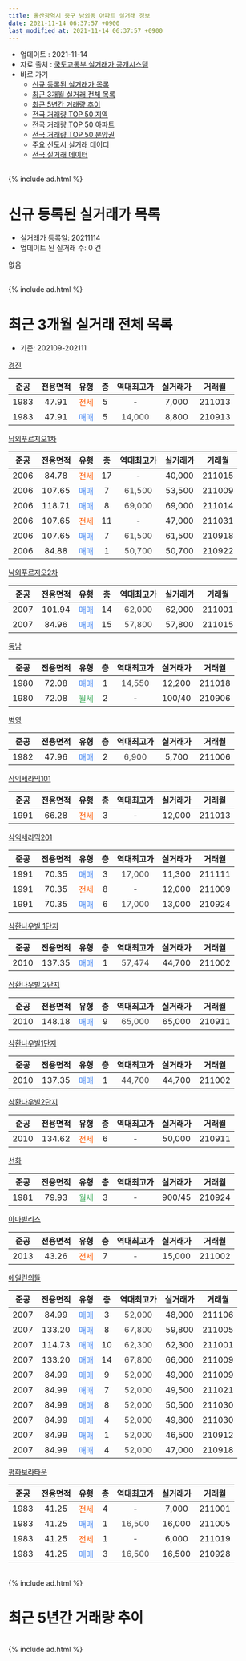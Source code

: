 ```yaml
---
title: 울산광역시 중구 남외동 아파트 실거래 정보
date: 2021-11-14 06:37:57 +0900
last_modified_at: 2021-11-14 06:37:57 +0900
---
```


* 업데이트 : 2021-11-14
* 자료 출처 : [국토교통부 실거래가 공개시스템](http://rt.molit.go.kr)
* 바로 가기
    * [신규 등록된 실거래가 목록](#신규-등록된-실거래가-목록)
    * [최근 3개월 실거래 전체 목록](#최근-3개월-실거래-전체-목록)
    * [최근 5년간 거래량 추이](#최근-5년간-거래량-추이)
    * [전국 거래량 TOP 50 지역](https://inasie.github.io/apt-trade-info/최근-3개월-전국에서-가장-거래가-많이-발생한-지역)
    * [전국 거래량 TOP 50 아파트](https://inasie.github.io/apt-trade-info/최근-3개월-전국에서-가장-거래가-많이-발생한-아파트)
    * [전국 거래량 TOP 50 분양권](https://inasie.github.io/apt-trade-info/최근-3개월-전국에서-가장-거래가-많이-발생한-분양권)
    * [주요 신도시 실거래 데이터](https://inasie.github.io/apt-trade-info/주요-신도시)
    * [전국 실거래 데이터](https://inasie.github.io/apt-trade-info/전국)
<br>
{% include ad.html %}
<br>

# 신규 등록된 실거래가 목록
* 실거래가 등록일: 20211114
* 업데이트 된 실거래 수: 0 건

없음

<br>
{% include ad.html %}
<br>

# 최근 3개월 실거래 전체 목록
* 기준: 202109-202111


[경진](https://search.naver.com/search.naver?query=%EC%9A%B8%EC%82%B0%EA%B4%91%EC%97%AD%EC%8B%9C+%EC%A4%91%EA%B5%AC+%EB%82%A8%EC%99%B8%EB%8F%99+%EA%B2%BD%EC%A7%84)

|준공|전용면적|유형|층|역대최고가|실거래가|거래월|
|:---:|:---:|:---:|:---:|:---:|:---:|:---:|
|1983|47.91|<span style="color:#ff5a00">전세</span>|5|<span style="color:#444444">-</span>|7,000|211013|
|1983|47.91|<span style="color:#4285f3">매매</span>|5|<span style="color:#444444">14,000</span>|8,800|210913|

[남외푸르지오1차](https://search.naver.com/search.naver?query=%EC%9A%B8%EC%82%B0%EA%B4%91%EC%97%AD%EC%8B%9C+%EC%A4%91%EA%B5%AC+%EB%82%A8%EC%99%B8%EB%8F%99+%EB%82%A8%EC%99%B8%ED%91%B8%EB%A5%B4%EC%A7%80%EC%98%A41%EC%B0%A8)

|준공|전용면적|유형|층|역대최고가|실거래가|거래월|
|:---:|:---:|:---:|:---:|:---:|:---:|:---:|
|2006|84.78|<span style="color:#ff5a00">전세</span>|17|<span style="color:#444444">-</span>|40,000|211015|
|2006|107.65|<span style="color:#4285f3">매매</span>|7|<span style="color:#444444">61,500</span>|53,500|211009|
|2006|118.71|<span style="color:#4285f3">매매</span>|8|<span style="color:#444444">69,000</span>|69,000|211014|
|2006|107.65|<span style="color:#ff5a00">전세</span>|11|<span style="color:#444444">-</span>|47,000|211031|
|2006|107.65|<span style="color:#4285f3">매매</span>|7|<span style="color:#444444">61,500</span>|61,500|210918|
|2006|84.88|<span style="color:#4285f3">매매</span>|1|<span style="color:#444444">50,700</span>|50,700|210922|

[남외푸르지오2차](https://search.naver.com/search.naver?query=%EC%9A%B8%EC%82%B0%EA%B4%91%EC%97%AD%EC%8B%9C+%EC%A4%91%EA%B5%AC+%EB%82%A8%EC%99%B8%EB%8F%99+%EB%82%A8%EC%99%B8%ED%91%B8%EB%A5%B4%EC%A7%80%EC%98%A42%EC%B0%A8)

|준공|전용면적|유형|층|역대최고가|실거래가|거래월|
|:---:|:---:|:---:|:---:|:---:|:---:|:---:|
|2007|101.94|<span style="color:#4285f3">매매</span>|14|<span style="color:#444444">62,000</span>|62,000|211001|
|2007|84.96|<span style="color:#4285f3">매매</span>|15|<span style="color:#444444">57,800</span>|57,800|211015|

[동남](https://search.naver.com/search.naver?query=%EC%9A%B8%EC%82%B0%EA%B4%91%EC%97%AD%EC%8B%9C+%EC%A4%91%EA%B5%AC+%EB%82%A8%EC%99%B8%EB%8F%99+%EB%8F%99%EB%82%A8)

|준공|전용면적|유형|층|역대최고가|실거래가|거래월|
|:---:|:---:|:---:|:---:|:---:|:---:|:---:|
|1980|72.08|<span style="color:#4285f3">매매</span>|1|<span style="color:#444444">14,550</span>|12,200|211018|
|1980|72.08|<span style="color:#34a853">월세</span>|2|<span style="color:#444444">-</span>|100/40|210906|

[병영](https://search.naver.com/search.naver?query=%EC%9A%B8%EC%82%B0%EA%B4%91%EC%97%AD%EC%8B%9C+%EC%A4%91%EA%B5%AC+%EB%82%A8%EC%99%B8%EB%8F%99+%EB%B3%91%EC%98%81)

|준공|전용면적|유형|층|역대최고가|실거래가|거래월|
|:---:|:---:|:---:|:---:|:---:|:---:|:---:|
|1982|47.96|<span style="color:#4285f3">매매</span>|2|<span style="color:#444444">6,900</span>|5,700|211006|

[삼익세라믹101](https://search.naver.com/search.naver?query=%EC%9A%B8%EC%82%B0%EA%B4%91%EC%97%AD%EC%8B%9C+%EC%A4%91%EA%B5%AC+%EB%82%A8%EC%99%B8%EB%8F%99+%EC%82%BC%EC%9D%B5%EC%84%B8%EB%9D%BC%EB%AF%B9101)

|준공|전용면적|유형|층|역대최고가|실거래가|거래월|
|:---:|:---:|:---:|:---:|:---:|:---:|:---:|
|1991|66.28|<span style="color:#ff5a00">전세</span>|3|<span style="color:#444444">-</span>|12,000|211013|

[삼익세라믹201](https://search.naver.com/search.naver?query=%EC%9A%B8%EC%82%B0%EA%B4%91%EC%97%AD%EC%8B%9C+%EC%A4%91%EA%B5%AC+%EB%82%A8%EC%99%B8%EB%8F%99+%EC%82%BC%EC%9D%B5%EC%84%B8%EB%9D%BC%EB%AF%B9201)

|준공|전용면적|유형|층|역대최고가|실거래가|거래월|
|:---:|:---:|:---:|:---:|:---:|:---:|:---:|
|1991|70.35|<span style="color:#4285f3">매매</span>|3|<span style="color:#444444">17,000</span>|11,300|211111|
|1991|70.35|<span style="color:#ff5a00">전세</span>|8|<span style="color:#444444">-</span>|12,000|211009|
|1991|70.35|<span style="color:#4285f3">매매</span>|6|<span style="color:#444444">17,000</span>|13,000|210924|

[삼환나우빌  1단지](https://search.naver.com/search.naver?query=%EC%9A%B8%EC%82%B0%EA%B4%91%EC%97%AD%EC%8B%9C+%EC%A4%91%EA%B5%AC+%EB%82%A8%EC%99%B8%EB%8F%99+%EC%82%BC%ED%99%98%EB%82%98%EC%9A%B0%EB%B9%8C++1%EB%8B%A8%EC%A7%80)

|준공|전용면적|유형|층|역대최고가|실거래가|거래월|
|:---:|:---:|:---:|:---:|:---:|:---:|:---:|
|2010|137.35|<span style="color:#4285f3">매매</span>|1|<span style="color:#444444">57,474</span>|44,700|211002|

[삼환나우빌 2단지](https://search.naver.com/search.naver?query=%EC%9A%B8%EC%82%B0%EA%B4%91%EC%97%AD%EC%8B%9C+%EC%A4%91%EA%B5%AC+%EB%82%A8%EC%99%B8%EB%8F%99+%EC%82%BC%ED%99%98%EB%82%98%EC%9A%B0%EB%B9%8C+2%EB%8B%A8%EC%A7%80)

|준공|전용면적|유형|층|역대최고가|실거래가|거래월|
|:---:|:---:|:---:|:---:|:---:|:---:|:---:|
|2010|148.18|<span style="color:#4285f3">매매</span>|9|<span style="color:#444444">65,000</span>|65,000|210911|

[삼환나우빌1단지](https://search.naver.com/search.naver?query=%EC%9A%B8%EC%82%B0%EA%B4%91%EC%97%AD%EC%8B%9C+%EC%A4%91%EA%B5%AC+%EB%82%A8%EC%99%B8%EB%8F%99+%EC%82%BC%ED%99%98%EB%82%98%EC%9A%B0%EB%B9%8C1%EB%8B%A8%EC%A7%80)

|준공|전용면적|유형|층|역대최고가|실거래가|거래월|
|:---:|:---:|:---:|:---:|:---:|:---:|:---:|
|2010|137.35|<span style="color:#4285f3">매매</span>|1|<span style="color:#444444">44,700</span>|44,700|211002|

[삼환나우빌2단지](https://search.naver.com/search.naver?query=%EC%9A%B8%EC%82%B0%EA%B4%91%EC%97%AD%EC%8B%9C+%EC%A4%91%EA%B5%AC+%EB%82%A8%EC%99%B8%EB%8F%99+%EC%82%BC%ED%99%98%EB%82%98%EC%9A%B0%EB%B9%8C2%EB%8B%A8%EC%A7%80)

|준공|전용면적|유형|층|역대최고가|실거래가|거래월|
|:---:|:---:|:---:|:---:|:---:|:---:|:---:|
|2010|134.62|<span style="color:#ff5a00">전세</span>|6|<span style="color:#444444">-</span>|50,000|210911|

[선화](https://search.naver.com/search.naver?query=%EC%9A%B8%EC%82%B0%EA%B4%91%EC%97%AD%EC%8B%9C+%EC%A4%91%EA%B5%AC+%EB%82%A8%EC%99%B8%EB%8F%99+%EC%84%A0%ED%99%94)

|준공|전용면적|유형|층|역대최고가|실거래가|거래월|
|:---:|:---:|:---:|:---:|:---:|:---:|:---:|
|1981|79.93|<span style="color:#34a853">월세</span>|3|<span style="color:#444444">-</span>|900/45|210924|

[아마빌리스](https://search.naver.com/search.naver?query=%EC%9A%B8%EC%82%B0%EA%B4%91%EC%97%AD%EC%8B%9C+%EC%A4%91%EA%B5%AC+%EB%82%A8%EC%99%B8%EB%8F%99+%EC%95%84%EB%A7%88%EB%B9%8C%EB%A6%AC%EC%8A%A4)

|준공|전용면적|유형|층|역대최고가|실거래가|거래월|
|:---:|:---:|:---:|:---:|:---:|:---:|:---:|
|2013|43.26|<span style="color:#ff5a00">전세</span>|7|<span style="color:#444444">-</span>|15,000|211002|

[에일린의뜰](https://search.naver.com/search.naver?query=%EC%9A%B8%EC%82%B0%EA%B4%91%EC%97%AD%EC%8B%9C+%EC%A4%91%EA%B5%AC+%EB%82%A8%EC%99%B8%EB%8F%99+%EC%97%90%EC%9D%BC%EB%A6%B0%EC%9D%98%EB%9C%B0)

|준공|전용면적|유형|층|역대최고가|실거래가|거래월|
|:---:|:---:|:---:|:---:|:---:|:---:|:---:|
|2007|84.99|<span style="color:#4285f3">매매</span>|3|<span style="color:#444444">52,000</span>|48,000|211106|
|2007|133.20|<span style="color:#4285f3">매매</span>|8|<span style="color:#444444">67,800</span>|59,800|211005|
|2007|114.73|<span style="color:#4285f3">매매</span>|10|<span style="color:#444444">62,300</span>|62,300|211001|
|2007|133.20|<span style="color:#4285f3">매매</span>|14|<span style="color:#444444">67,800</span>|66,000|211009|
|2007|84.99|<span style="color:#4285f3">매매</span>|9|<span style="color:#444444">52,000</span>|49,000|211009|
|2007|84.99|<span style="color:#4285f3">매매</span>|7|<span style="color:#444444">52,000</span>|49,500|211021|
|2007|84.99|<span style="color:#4285f3">매매</span>|8|<span style="color:#444444">52,000</span>|50,500|211030|
|2007|84.99|<span style="color:#4285f3">매매</span>|4|<span style="color:#444444">52,000</span>|49,800|211030|
|2007|84.99|<span style="color:#4285f3">매매</span>|1|<span style="color:#444444">52,000</span>|46,500|210912|
|2007|84.99|<span style="color:#4285f3">매매</span>|4|<span style="color:#444444">52,000</span>|47,000|210918|

[평화보라타운](https://search.naver.com/search.naver?query=%EC%9A%B8%EC%82%B0%EA%B4%91%EC%97%AD%EC%8B%9C+%EC%A4%91%EA%B5%AC+%EB%82%A8%EC%99%B8%EB%8F%99+%ED%8F%89%ED%99%94%EB%B3%B4%EB%9D%BC%ED%83%80%EC%9A%B4)

|준공|전용면적|유형|층|역대최고가|실거래가|거래월|
|:---:|:---:|:---:|:---:|:---:|:---:|:---:|
|1983|41.25|<span style="color:#ff5a00">전세</span>|4|<span style="color:#444444">-</span>|7,000|211001|
|1983|41.25|<span style="color:#4285f3">매매</span>|1|<span style="color:#444444">16,500</span>|16,000|211005|
|1983|41.25|<span style="color:#ff5a00">전세</span>|1|<span style="color:#444444">-</span>|6,000|211019|
|1983|41.25|<span style="color:#4285f3">매매</span>|3|<span style="color:#444444">16,500</span>|16,500|210928|


<br>
{% include ad.html %}
<br>

# 최근 5년간 거래량 추이


<div style="width:100%;">
    <canvas id="deal_progress" height="200"></canvas>
</div>

<script>
new Chart(document.getElementById("deal_progress"), {
    type: 'line',
    data: {
        labels: ['201611','201612','201701','201702','201703','201704','201705','201706','201707','201708','201709','201710','201711','201712','201801','201802','201803','201804','201805','201806','201807','201808','201809','201810','201811','201812','201901','201902','201903','201904','201905','201906','201907','201908','201909','201910','201911','201912','202001','202002','202003','202004','202005','202006','202007','202008','202009','202010','202011','202012','202101','202102','202103','202104','202105','202106','202107','202108','202109','202110','202111'],
        datasets: [{
            label: '매매',
            pointRadius: 1,
            data: [14, 11, 7, 7, 14, 7, 6, 17, 12, 10, 17, 7, 10, 15, 6, 8, 12, 7, 4, 3, 4, 5, 4, 10, 11, 12, 5, 3, 16, 15, 10, 15, 12, 18, 21, 31, 24, 15, 13, 23, 7, 13, 17, 42, 22, 12, 24, 36, 39, 20, 4, 6, 5, 19, 17, 12, 16, 10, 8, 16, 2],
            borderColor: "rgba(255, 201, 14, 1)",
            backgroundColor: "rgba(255, 201, 14, 0.5)",
            fill: false,
            lineTension: 0
        },{
            label: '전월세',
            pointRadius: 1,
            data: [5, 6, 7, 9, 7, 4, 1, 4, 3, 4, 4, 3, 4, 5, 3, 9, 5, 11, 4, 7, 4, 4, 6, 9, 2, 7, 5, 8, 8, 5, 8, 5, 8, 5, 5, 4, 7, 9, 11, 1, 2, 4, 5, 7, 9, 5, 7, 4, 7, 3, 6, 6, 3, 10, 12, 4, 1, 7, 3, 8, 0],
            borderColor: "rgba(0, 141, 185, 1)",
            backgroundColor: "rgba(0, 141, 185, 0.5)",
            fill: false,
            lineTension: 0
        }
        ]
    },
    options: {
        responsive: true,
        title: {
            display: false
        },
        tooltips: {
            mode: 'index',
            intersect: false
        },
        hover: {
            mode: 'nearest',
            intersect: true
        },
        scales: {
            xAxes: [{
                display: true,
                scaleLabel: {
                    display: true,
                    labelString: '년/월'
                }
            }],
            yAxes: [{
                display: true,
                ticks: {
                    suggestedMin: 0,
                },
                scaleLabel: {
                    display: true,
                    labelString: '실거래 수'
                }
            }]
        }
    }
});

</script>


<br>
{% include ad.html %}
<br>

